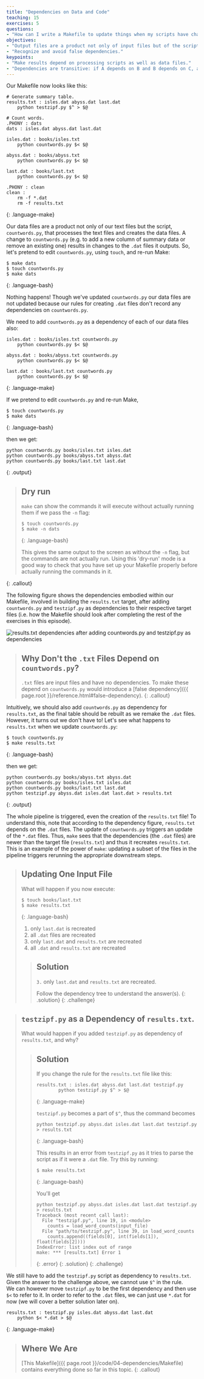 ```yaml
---
title: "Dependencies on Data and Code"
teaching: 15
exercises: 5
questions:
- "How can I write a Makefile to update things when my scripts have changed rather than my input files?"
objectives:
- "Output files are a product not only of input files but of the scripts or code that created the output files."
- "Recognize and avoid false dependencies."
keypoints:
- "Make results depend on processing scripts as well as data files."
- "Dependencies are transitive: if A depends on B and B depends on C, a change to C will indirectly trigger an update to A."
---
```


Our Makefile now looks like this:

~~~
# Generate summary table.
results.txt : isles.dat abyss.dat last.dat
	python testzipf.py $^ > $@

# Count words.
.PHONY : dats
dats : isles.dat abyss.dat last.dat

isles.dat : books/isles.txt
	python countwords.py $< $@

abyss.dat : books/abyss.txt
	python countwords.py $< $@

last.dat : books/last.txt
	python countwords.py $< $@

.PHONY : clean
clean :
	rm -f *.dat
	rm -f results.txt
~~~
{: .language-make}

Our data files are a product not only of our text files but the
script, `countwords.py`, that processes the text files and creates the
data files. A change to `countwords.py` (e.g. to add a new column of
summary data or remove an existing one) results in changes to the
`.dat` files it outputs. So, let's pretend to edit `countwords.py`,
using `touch`, and re-run Make:

~~~
$ make dats
$ touch countwords.py
$ make dats
~~~
{: .language-bash}

Nothing happens! Though we've updated `countwords.py` our data files
are not updated because our rules for creating `.dat` files don't
record any dependencies on `countwords.py`.

We need to add `countwords.py` as a dependency of each of our
data files also:

~~~
isles.dat : books/isles.txt countwords.py
	python countwords.py $< $@

abyss.dat : books/abyss.txt countwords.py
	python countwords.py $< $@

last.dat : books/last.txt countwords.py
	python countwords.py $< $@
~~~
{: .language-make}

If we pretend to edit `countwords.py` and re-run Make,

~~~
$ touch countwords.py
$ make dats
~~~
{: .language-bash}

then we get:

~~~
python countwords.py books/isles.txt isles.dat
python countwords.py books/abyss.txt abyss.dat
python countwords.py books/last.txt last.dat
~~~
{: .output}

> ## Dry run
>
> `make` can show the commands it will execute without actually running them if we pass the `-n` flag:
>
> ~~~
> $ touch countwords.py
> $ make -n dats
> ~~~
> {: .language-bash}
>
> This gives the same output to the screen as without the `-n` flag, but the commands are not actually run. Using this 'dry-run' mode is a good way to check that you have set up your Makefile properly before actually running the commands in it.
>
{: .callout}

The following figure shows the dependencies embodied within our
Makefile, involved in building the `results.txt` target, after adding
`countwords.py` and `testzipf.py` as dependencies to their respective target
files (i.e. how the Makefile should look after completing the rest of the
exercises in this episode).

![results.txt dependencies after adding countwords.py and testzipf.py as dependencies](../fig/04-dependencies.png "results.txt dependencies after adding countwords.py and testzipf.py as dependencies")

> ## Why Don't the `.txt` Files Depend on `countwords.py`?
>
> `.txt` files are input files and have no dependencies. To make these
> depend on `countwords.py` would introduce a [false
> dependency]({{ page.root }}/reference.html#false-dependency).
{: .callout}

Intuitively, we should also add `countwords.py` as dependency for
`results.txt`, as the final table should be rebuilt as we remake the
`.dat` files. However, it turns out we don't have to! Let's see what
happens to `results.txt` when we update `countwords.py`:

~~~
$ touch countwords.py
$ make results.txt
~~~
{: .language-bash}

then we get:

~~~
python countwords.py books/abyss.txt abyss.dat
python countwords.py books/isles.txt isles.dat
python countwords.py books/last.txt last.dat
python testzipf.py abyss.dat isles.dat last.dat > results.txt
~~~
{: .output}

The whole pipeline is triggered, even the creation of the
`results.txt` file! To understand this, note that according to the
dependency figure, `results.txt` depends on the `.dat` files. The
update of `countwords.py` triggers an update of the `*.dat`
files. Thus, `make` sees that the dependencies (the `.dat` files) are
newer than the target file (`results.txt`) and thus it recreates
`results.txt`. This is an example of the power of `make`: updating a
subset of the files in the pipeline triggers rerunning the appropriate
downstream steps.

> ## Updating One Input File
>
> What will happen if you now execute:
>
> ~~~
> $ touch books/last.txt
> $ make results.txt
> ~~~
> {: .language-bash}
>
> 1. only `last.dat` is recreated
> 2. all `.dat` files are recreated
> 3. only `last.dat` and `results.txt` are recreated
> 4. all `.dat` and `results.txt` are recreated
>
> > ## Solution
> > `3.` only `last.dat` and `results.txt` are recreated.
> >
> > Follow the dependency tree to understand the answer(s).
> {: .solution}
{: .challenge}

> ## `testzipf.py` as a Dependency of `results.txt`.
>
> What would happen if you added `testzipf.py` as dependency of `results.txt`, and why?
>
> > ## Solution
> >
> > If you change the rule for the `results.txt` file like this:
> >
> > ~~~
> > results.txt : isles.dat abyss.dat last.dat testzipf.py
> >         python testzipf.py $^ > $@
> > ~~~
> > {: .language-make}
> >
> > `testzipf.py` becomes a part of `$^`, thus the command becomes
> >
> > ~~~
> > python testzipf.py abyss.dat isles.dat last.dat testzipf.py > results.txt
> > ~~~
> > {: .language-bash}
> >
> > This results in an error from `testzipf.py` as it tries to parse the
> > script as if it were a `.dat` file. Try this by running:
> >
> > ~~~
> > $ make results.txt
> > ~~~
> > {: .language-bash}
> >
> > You'll get
> >
> > ~~~
> > python testzipf.py abyss.dat isles.dat last.dat testzipf.py > results.txt
> > Traceback (most recent call last):
> >   File "testzipf.py", line 19, in <module>
> >     counts = load_word_counts(input_file)
> >   File "path/to/testzipf.py", line 39, in load_word_counts
> >     counts.append((fields[0], int(fields[1]), float(fields[2])))
> > IndexError: list index out of range
> > make: *** [results.txt] Error 1
> > ~~~
> > {: .error}
> {: .solution}
{: .challenge}

We still have to add the `testzipf.py` script as dependency to
`results.txt`. Given the answer to the challenge above, we cannot use
`$^` in the rule.  
We can however move `testzipf.py` to be the
first dependency and then use `$<` to refer to it. 
In order to refer to the `.dat` files, we can just use `*.dat` for now (we will
cover a better solution later on).

~~~
results.txt : testzipf.py isles.dat abyss.dat last.dat
	python $< *.dat > $@
~~~
{: .language-make}

> ## Where We Are
>
> [This Makefile]({{ page.root }}/code/04-dependencies/Makefile)
> contains everything done so far in this topic.
{: .callout}
